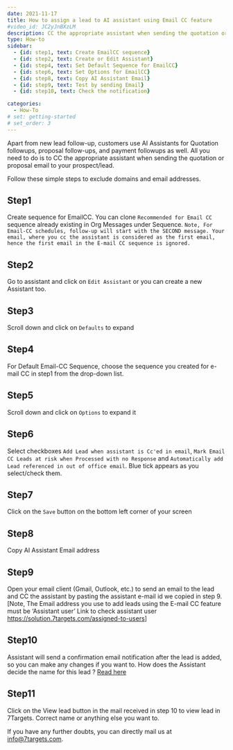 ```yaml
---
date: 2021-11-17
title: How to assign a lead to AI assistant using Email CC feature
#video_id: JC2yJnBXzLM
description: CC the appropriate assistant when sending the quotation or proposal email to your prospect/lead for the assistant to followup. 5% of the lead capacity is reserved for EmailCC to make sure that leads from EmailCC is given priority over others. 
type: How-to
sidebar:
  - {id: step1, text: Create EmailCC sequence}
  - {id: step2, text: Create or Edit Assistant}
  - {id: step4, text: Set Default Sequence for EmailCC}
  - {id: step6, text: Set Options for EmailCC}
  - {id: step8, text: Copy AI Assistant Email}
  - {id: step9, text: Test by sending Email}
  - {id: step10, text: Check the notification}

categories:
  - How-To
# set: getting-started
# set_order: 3
---
```


Apart from new lead follow-up, customers use AI Assistants for Quotation followups, proposal follow-ups, and payment followups as well. All you need to do is to CC the appropriate assistant when sending the quotation or proposal email to your prospect/lead.

Follow these simple steps to exclude domains and email addresses.

## Step1
Create sequence for EmailCC. You can clone `Recommended for Email CC` sequence already existing in Org Messages under Sequence.
`Note, For Email-CC schedules, follow-up will start with the SECOND message. Your email, where you cc the assistant is considered as the first email, hence the first email in the E-mail CC sequence is ignored.`

## Step2
Go to assistant and click on `Edit Assistant` or you can create a new Assistant too.

## Step3
Scroll down and click on `Defaults` to expand

## Step4
For Default Email-CC Sequence, choose the sequence you created for e-mail CC in step1 from the drop-down list.

## Step5
Scroll down and click on `Options` to expand it

## Step6
Select checkboxes `Add Lead when assistant is Cc'ed in email`, `Mark Email CC Leads at risk when Processed with no Response` and `Automatically add Lead referenced in out of office email`. Blue tick appears as you select/check them.

## Step7
Click on the `Save` button on the bottom left corner of your screen

## Step8 
Copy AI Assistant Email address

## Step9
Open your email client (Gmail, Outlook, etc.) to send an email to the lead and CC the assistant by pasting the assistant e-mail id we copied in step 9.
[Note, The Email address you use to add leads using the E-mail CC feature must be ‘Assistant user’ Link to check assistant user https://solution.7targets.com/assigned-to-users] 

## Step10 
Assistant will send a confirmation email notification after the lead is added, so you can make any changes if you want to. 
How does the Assistant decide the name for this lead ? [Read here](../../getting-responses/assistant-details/#lead-name-for-emailcc)

## Step11 
Click on the View lead button in the mail received in step 10 to view lead in 7Targets. Correct name or anything else you want to.

If you have any further doubts, you can directly mail us at info@7targets.com.